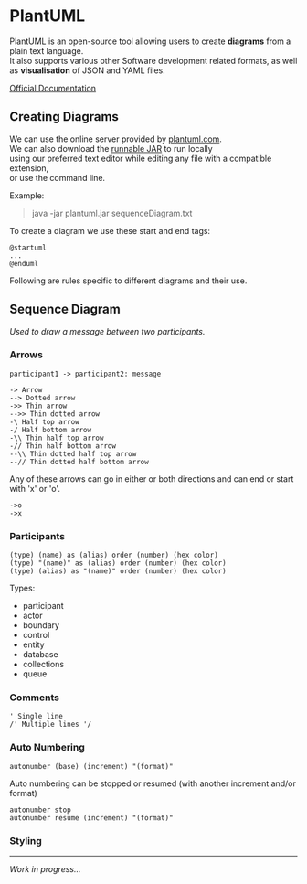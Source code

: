 # PlantUML  
  
PlantUML is an open-source tool allowing users to create **diagrams** from a plain text language.  
It also supports various other Software development related formats, as well as **visualisation** of JSON and YAML files.  
  
[Official Documentation](https://plantuml.com/)  
  
  
## Creating Diagrams  
  
We can use the online server provided by [plantuml.com](http://www.plantuml.com/plantuml/uml/SoWkIImgAStDuU9oICrB0J80).  
We can also download the [runnable JAR](https://sourceforge.net/projects/plantuml/files/plantuml.jar/download) to run locally  
using our preferred text editor while editing any file with a compatible extension,  
or use the command line.  
  
Example:  
>java -jar plantuml.jar sequenceDiagram.txt  
  
To create a diagram we use these start and end tags:  
```  
@startuml  
...  
@enduml  
```  
Following are rules specific to different diagrams and their use.  
  
## Sequence Diagram  
  
*Used to draw a message between two participants.*  
  
### Arrows  
  
```  
participant1 -> participant2: message  
```  
  
```  
-> Arrow
--> Dotted arrow
->> Thin arrow
-->> Thin dotted arrow
-\ Half top arrow
-/ Half bottom arrow
-\\ Thin half top arrow
-// Thin half bottom arrow
--\\ Thin dotted half top arrow
--// Thin dotted half bottom arrow
```  
  
Any of these arrows can go in either or both directions and can end or start with 'x' or 'o'.  
  
```  
->o  
->x  
```  
  
### Participants  
  
```  
(type) (name) as (alias) order (number) (hex color)  
(type) "(name)" as (alias) order (number) (hex color)  
(type) (alias) as "(name)" order (number) (hex color)  
```  
Types:  
- participant  
- actor  
- boundary  
- control  
- entity  
- database  
- collections  
- queue  
  
### Comments  
  
```  
' Single line  
/' Multiple lines '/  
```  
  
### Auto Numbering  
  
```  
autonumber (base) (increment) "(format)"  
```  
  
Auto numbering can be stopped or resumed (with another increment and/or format)  
```  
autonumber stop  
autonumber resume (increment) "(format)"  
```  
  
### Styling
  
  
---  
*Work in progress...*